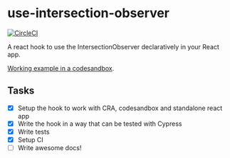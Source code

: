 # use-intersection-observer

[![CircleCI](https://circleci.com/gh/zeusdeux/use-intersection-observer.svg?style=svg)](https://circleci.com/gh/zeusdeux/use-intersection-observer)

A react hook to use the IntersectionObserver declaratively in your React app.

[Working example in a codesandbox](https://codesandbox.io/s/54r7k92m04?fontsize=14).

## Tasks

- [x] Setup the hook to work with CRA, codesandbox and standalone react app
- [x] Write the hook in a way that can be tested with Cypress
- [x] Write tests
- [x] Setup CI
- [ ] Write awesome docs!
